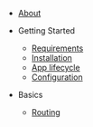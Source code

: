 * [About](/)

* Getting Started
  * [Requirements](/getting-started/requirements.md)
  * [Installation](/getting-started/installation.md)
  * [App lifecycle](/getting-started/lifecycle.md)
  * [Configuration](/getting-started/configuration.md)

* Basics
  * [Routing](/basics/routing.md)